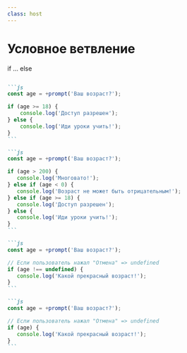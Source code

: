 ```yaml
---
class: host
---
```


# Условное ветвление
if … else
````md magic-move

```js
const age = +prompt('Ваш возраст?');

if (age >= 18) {
    console.log('Доступ разрешен');
} else {
    console.log('Иди уроки учить!');
}
```

```js
const age = +prompt('Ваш возраст?');

if (age > 200) {
   console.log('Многовато!');
} else if (age < 0) {
   console.log('Возраст не может быть отрицательным!');
} else if (age >= 18) {
   console.log('Доступ разрешен');
} else {
   console.log('Иди уроки учить!');
}
```

```js
const age = +prompt('Ваш возраст?');

// Если пользователь нажал "Отмена" => undefined
if (age !== undefined) {
   console.log('Какой прекрасный возраст!');
}
```

```js
const age = +prompt('Ваш возраст?');

// Если пользователь нажал "Отмена" => undefined
if (age) {
   console.log('Какой прекрасный возраст!');
}
```

````


<style>
.host {
    --slidev-code-font-size: 1.25rem;
    --slidev-code-line-height: 2rem;
}
</style>
